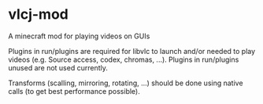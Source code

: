 # vlcj-mod
A minecraft mod for playing videos on GUIs

Plugins in run/plugins are required for libvlc to launch and/or needed to play videos (e.g. Source access, codex, chromas, ...).
Plugins in run/plugins unused are not used currently.

Transforms (scalling, mirroring, rotating, ...) should be done using native calls (to get best performance possible).
